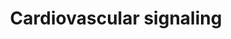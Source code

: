 ---
annotations:
- type: Pathway Ontology
  value: signaling pathway
- type: Pathway Ontology
  value: cardiovascular system homeostasis pathway
authors:
- An.lebacq
- Thomas
- Khanspers
- MaintBot
- Ariutta
- L Dupuis
- Eweitz
description: ''
last-edited: 2021-05-16
organisms:
- Rattus norvegicus
redirect_from:
- /index.php/Pathway:WP590
- /instance/WP590
schema-jsonld:
- '@context': https://schema.org/
  '@id': https://wikipathways.github.io/pathways/WP590.html
  '@type': Dataset
  creator:
    '@type': Organization
    name: WikiPathways
  description: ''
  keywords:
  - Itga7
  - Map2k6
  - TnC
  - Hint1
  - Frizzled Receptor Binding
  - Vwf
  - Col4a1
  - Stmn1
  - Hspa1a
  - Wnt2
  - Vav2
  - Casp6
  - Figf
  - Erbb2
  - Racgap1
  - Birc3
  - Wnt2b
  - Wasf1
  - Mapk8
  - Pdgfra
  - Col5a3
  - Hspb1
  - Pr1
  - Akt1
  - Arhgef7
  - Capn6
  - Casp3
  - COL4A2
  - Rras2
  - Mapk6
  - Pgf
  - Sepp1
  - Col5a1
  - Cfl1
  - Col1a1
  - Egf
  - Col5a2
  - Col11a1
  - Thbs2
  - Casp2
  license: CC0
  name: Cardiovascular signaling
seo: CreativeWork
title: Cardiovascular signaling
wpid: WP590
---